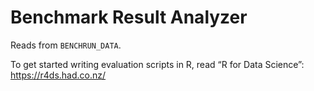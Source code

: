 # Benchmark Result Analyzer

Reads from `BENCHRUN_DATA`.

To get started writing evaluation scripts in R, read &ldquo;R for Data Science&rdquo;: <https://r4ds.had.co.nz/>

